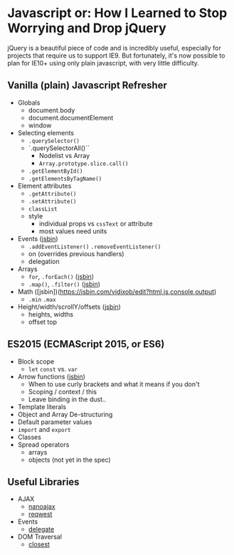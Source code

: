 # Javascript or: How I Learned to Stop Worrying and Drop jQuery

jQuery is a beautiful piece of code and is incredibly useful, especially for projects that require us to support IE9. But fortunately, it's now possible to plan for IE10+ using only plain javascript, with very little difficulty.

## Vanilla (plain) Javascript Refresher
- Globals 
  - document.body
  - document.documentElement
  - window
- Selecting elements
  - `.querySelector()`
  - `.querySelectorAll()``
    - Nodelist vs Array 
    - `Array.prototype.slice.call()`
  - `.getElementById()`
  - `.getElementsByTagName()`
- Element attributes
  - `.getAttribute()`
  - `.setAttribute()`
  - `classList`
  - style 
    - individual props vs `cssText` or attribute
    - most values need units
- Events ([jsbin](http://jsbin.com/fomuceh/edit?js,console,output))
  - `.addEventListener()` `.removeEventListener()`
  - on<event> (overrides previous handlers)
  - delegation 
- Arrays 
  - `for`, `.forEach()` ([jsbin](http://jsbin.com/nesizu/edit?js,console))
  - `.map()`, `.filter()` ([jsbin](http://jsbin.com/jaxixiq/edit?js,console))
- Math ([jsbin])(https://jsbin.com/vidixob/edit?html,js,console,output)
  - `.min` `.max`
- Height/width/scrollY/offsets ([jsbin](http://jsbin.com/kiyomo/edit?js,console))
  - heights, widths
  - offset top 

## ES2015 (ECMAScript 2015, or ES6)
- Block scope
  - `let` `const` vs. `var` 
- Arrow functions ([jsbin](https://jsbin.com/gihokaviki/edit?html,js,console,output))
  - When to use curly brackets and what it means if you don't
  - Scoping / context / this
  - Leave binding in the dust..
- Template literals 
- Object and Array De-structuring
- Default parameter values
- `import` and `export` 
- Classes
- Spread operators
  - arrays
  - objects (not yet in the spec)

## Useful Libraries
- AJAX
  - [nanoajax](https://github.com/yanatan16/nanoajax)
  - [reqwest](https://github.com/ded/reqwest)
- Events
  - [delegate](https://github.com/zenorocha/delegate)
- DOM Traversal
  - [closest](https://github.com/ForbesLindesay/closest)

